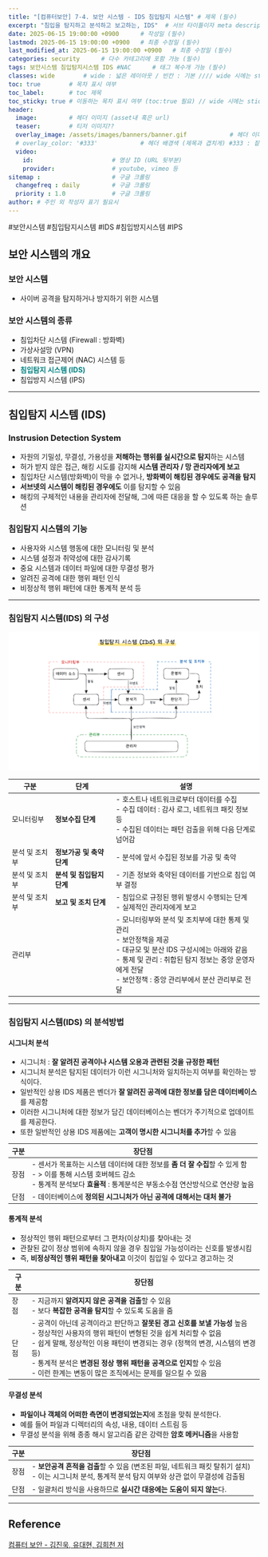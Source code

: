 ```yaml
---
title: "[컴퓨터보안] 7-4. 보안 시스템 - IDS 침입탐지 시스템" # 제목 (필수)
excerpt: "침입을 탐지하고 분석하고 보고하는, IDS"  # 서브 타이틀이자 meta description (필수)
date: 2025-06-15 19:00:00 +0900      # 작성일 (필수)
lastmod: 2025-06-15 19:00:00 +0900   # 최종 수정일 (필수)
last_modified_at: 2025-06-15 19:00:00 +0900   # 최종 수정일 (필수)
categories: security      # 다수 카테고리에 포함 가능 (필수)
tags: 보안시스템 침입탐지시스템 IDS #NAC      # 태그 복수개 가능 (필수)
classes: wide        # wide : 넓은 레이아웃 / 빈칸 : 기본 //// wide 시에는 sticky toc 불가
toc: true        # 목차 표시 여부
toc_label:       # toc 제목
toc_sticky: true # 이동하는 목차 표시 여부 (toc:true 필요) // wide 시에는 sticky toc 불가
header: 
  image:         # 헤더 이미지 (asset내 혹은 url)
  teaser:        # 티저 이미지??
  overlay_image: /assets/images/banners/banner.gif            # 헤더 이미지 (제목과 겹치게)
  # overlay_color: '#333'            # 헤더 배경색 (제목과 겹치게) #333 : 짙은 회색 (필수)
  video:
    id:                      # 영상 ID (URL 뒷부분)
    provider:                # youtube, vimeo 등
sitemap :                    # 구글 크롤링
  changefreq : daily         # 구글 크롤링
  priority : 1.0             # 구글 크롤링
author: # 주인 외 작성자 표기 필요시
---
```

<!--postNo: 20250615_004-->

<span class="ttag">#보안시스템</span> <span class="ttag">#침입탐지시스템</span> <span class="ttag">#IDS</span> <span class="ttag">#침입방지시스템</span> <span class="ttag">#IPS</span> 

## 보안 시스템의 개요  

### 보안 시스템  

- 사이버 공격을 탐지하거나 방지하기 위한 시스템  

### 보안 시스템의 종류  

- 침입차단 시스템 (Firewall : 방화벽)  
- 가상사설망 (VPN)  
- 네트워크 접근제어 (NAC) 시스템 등  
- <b><font color="008080">침입탐지 시스템 (IDS)</font></b>  
- 침입방지 시스템 (IPS)  

---

## 침입탐지 시스템 (IDS)  

### Instrusion Detection System  

- 자원의 기밀성, 무결성, 가용성을 **저해하는 행위를 실시간으로 탐지**하는 시스템  
- 허가 받지 않은 접근, 해킹 시도를 감지해 **시스템 관리자 / 망 관리자에게 보고**  
- 침입차단 시스템(방화벽)이 막을 수 없거나, **방화벽이 해킹된 경우에도 공격을 탐지**  
- **서브넷의 시스템이 해킹된 경우에도** 이를 탐지할 수 있음  
- 해킹의 구체적인 내용을 관리자에 전달해, 그에 따른 대응을 할 수 있도록 하는 솔루션  

### 침입탐지 시스템의 기능  

- 사용자와 시스템 행동에 대한 모니터링 및 분석  
- 시스템 설정과 취약성에 대한 감사기록  
- 중요 시스템과 데이터 파일에 대한 무결성 평가  
- 알려진 공격에 대한 행위 패턴 인식  
- 비정상적 행위 패턴에 대한 통계적 분석 등  

---

### 침입탐지 시스템(IDS) 의 구성  

![](/assets/images/20250615_004_001.png)

| 구분       | 단계               | 설명                                                                                                                                               |
| -------- | ---------------- | ------------------------------------------------------------------------------------------------------------------------------------------------ |
| 모니터링부    | **정보수집 단계**      | - 호스트나 네트워크로부터 데이터를 수집<br>- 수집 데이터 : 감사 로그, 네트워크 패킷 정보 등<br>- 수집된 데이터는 패턴 검출을 위해 다음 단계로 넘어감                                                      |
| 분석 및 조치부 | **정보가공 및 축약 단계** | - 분석에 앞서 수집된 정보를 가공 및 축약                                                                                                                         |
| 분석 및 조치부 | **분석 및 침입탐지 단계** | - 기존 정보와 축약된 데이터를 기반으로 침입 여부 결정                                                                                                                  |
| 분석 및 조치부 | **보고 및 조치 단계**   | - 침입으로 규정된 행위 발생시 수행되는 단계<br>- 실제적인 관리자에게 보고                                                                                                     |
| 관리부      |                  | - 모니터링부와 분석 및 조치부에 대한 통제 및 관리<br>- 보안정책을 제공<br>- 대규모 및 분산 IDS 구성시에는 아래와 같음<br>- 통제 및 관리 : 취합된 탐지 정보는 중앙 운영자에게 전달<br>- 보안정책 : 중앙 관리부에서 분산 관리부로 전달 |

---

### 침입탐지 시스템(IDS) 의 분석방법  

#### 시그니처 분석  

- 시그니처 : **잘 알려진 공격이나 시스템 오용과 관련된 것을 규정한 패턴**  
- 시그니처 분석은 탐지된 데이터가 이런 시그니처와 일치하는지 여부를 확인하는 방식이다.  
- 일반적인 상용 IDS 제품은 벤더가 **잘 알려진 공격에 대한 정보를 담은 데이터베이스**를 제공함
- 이러한 시그니처에 대한 정보가 담긴 데이터베이스는 벤더가 주기적으로 업데이트를 제공한다.  
- 또한 일반적인 상용 IDS 제품에는 **고객이 명시한 시그니처를 추가**할 수 있음  

| 구분  | 장단점                                                                                                                        |
| --- | -------------------------------------------------------------------------------------------------------------------------- |
| 장점  | - 센서가 목표하는 시스템 데이터에 대한 정보를 **좀 더 잘 수집**할 수 있게 함<br>- > 이를 통해 시스템 호버헤드 감소<br>- 통계적 분석보다 **효율적** : 통계분석은 부동소수점 연산방식으로 연산량 높음 |
| 단점  | - 데이터베이스에 **정의된 시그니처가 아닌 공격에 대해서는 대처 불가**                                                                                  |

#### 통계적 분석  

- 정상적인 행위 패턴으로부터 그 편차(이상치)를 찾아내는 것  
- 관찰된 값이 정상 범위에 속하지 않을 경우 침입일 가능성이라는 신호를 발생시킴  
- 즉, **비정상적인 행위 패턴을 찾아내고** 이것이 침입일 수 있다고 경고하는 것  

| 구분  | 장단점                                                                                                                                                                                                                           |
| --- | ----------------------------------------------------------------------------------------------------------------------------------------------------------------------------------------------------------------------------- |
| 장점  | - 지금까지 **알려지지 않은 공격을 검출**할 수 있음<br>- 보다 **복잡한 공격을 탐지**할 수 있도록 도움을 줌                                                                                                                                                           |
| 단점  | - 공격이 아닌데 공격이라고 판단하고 **잘못된 경고 신호를 보낼 가능성** 높음<br>- 정상적인 사용자의 행위 패턴이 변형된 것을 쉽게 처리할 수 없음<br>- 쉽게 말해, 정상적인 이용 패턴이 변경되는 경우 (정책의 변경, 시스템의 변경 등)<br>- 통계적 분석은 **변경된 정상 행위 패턴을 공격으로 인지**할 수 있음<br>- 이런 한계는 변동이 많은 조직에서는 문제를 일으킬 수 있음 |

#### 무결성 분석  

- **파일이나 객체의 어떠한 측면이 변경되었는지**에 초점을 맞춰 분석한다.  
- 예를 들어 파일과 디렉터리의 속성, 내용, 데이터 스트림 등  
- 무결성 분석을 위해 종종 해시 알고리즘 같은 강력한 **암호 메커니즘**을 사용함  

| 구분  | 장단점                                                                                            |
| --- | ---------------------------------------------------------------------------------------------- |
| 장점  | - **보안공격 흔적을 검출**할 수 있음 (변조된 파일, 네트워크 패킷 탈취기 설치)<br>- 이는 시그니처 분석, 통계적 분석 탐지 여부와 상관 없이 무결성에 검출됨 |
| 단점  | - 일괄처리 방식을 사용하므로 **실시간 대응에는 도움이 되지 않는**다.                                                      |

---

## Reference  

[컴퓨터 보안 - 김진욱, 유대현, 김희천 저](https://search.shopping.naver.com/book/catalog/37553634631)  